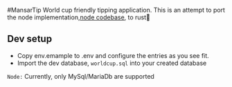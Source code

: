 #MansarTip
World cup friendly tipping application.
This is an attempt to port the node implementation,[node codebase](https://github.com/jibaomansaray/worldcup_tipping), to rust🤞

## Dev setup
- Copy env.emample to .env and configure the entries as you see fit.
- Import the dev database, `worldcup.sql` into your created database

```Node:``` Currently, only MySql/MariaDb are supported

